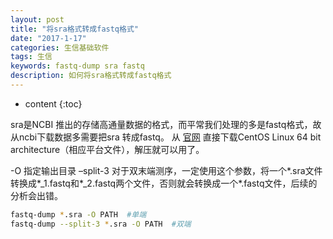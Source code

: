 ```yaml
---
layout: post
title: "将sra格式转成fastq格式"
date: "2017-1-17"
categories: 生信基础软件
tags: 生信
keywords: fastq-dump sra fastq
description: 如何将sra格式转成fastq格式
---
```


* content
{:toc}


sra是NCBI 推出的存储高通量数据的格式，而平常我们处理的多是fastq格式，故从ncbi下载数据多需要把sra 转成fastq。 从 [官网](http://trace.ncbi.nlm.nih.gov/Traces/sra/sra.cgi?cmd=show&f=software&m=software&s=software) 直接下载CentOS Linux 64 bit architecture（相应平台文件），解压就可以用了。

-O 指定输出目录
–split-3 对于双末端测序，一定使用这个参数，将一个\*.sra文件转换成\*_1.fastq和\*_2.fastq两个文件，否则就会转换成一个\*.fastq文件，后续的分析会出错。

```bash
fastq-dump *.sra -O PATH  #单端
fastq-dump --split-3 *.sra -O PATH  #双端
```

